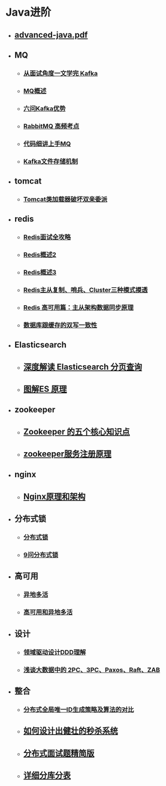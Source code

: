# Java进阶
- ## [advanced-java.pdf](http://note.youdao.com/noteshare?id=ac9d6b5f74cc89b3f477343817454928)
- ## MQ
   - ### [从面试角度一文学完 Kafka](http://note.youdao.com/s/diOorWtm)
   - ### [MQ概述](http://note.youdao.com/s/N905Edvz)
   - ### [六问Kafka优势](http://note.youdao.com/s/cbEKdRnr)
   - ### [RabbitMQ 高频考点](http://note.youdao.com/s/TPhBqUAD)
   - ### [代码细讲上手MQ](http://note.youdao.com/s/Qdt2EwAu)
   - ### [Kafka文件存储机制](https://note.youdao.com/s/2kYdAelY)
- ## tomcat
   - ### [Tomcat类加载器破坏双亲委派](http://note.youdao.com/s/B8r9mUrH)
- ## redis
   - ### [Redis面试全攻略](http://note.youdao.com/s/dM0PrFPO)  
   - ### [Redis概述2](http://note.youdao.com/s/3HLK032B)  
   - ### [Redis概述3](https://note.youdao.com/s/aDkF55JS)  
   - ### [Redis主从复制、哨兵、Cluster三种模式摸透](http://note.youdao.com/s/4Nh60ACe)  
   - ### [Redis 高可用篇：主从架构数据同步原理](http://note.youdao.com/s/2JxkBcyX)  
   - ### [数据库跟缓存的双写一致性](http://note.youdao.com/s/dk4SgVrA)  
- ## Elasticsearch
  - ## [深度解读 Elasticsearch 分页查询](http://note.youdao.com/s/cn9YZa6b)
  - ## [图解ES 原理](https://note.youdao.com/s/LflxRIGl)
- ## zookeeper
  - ## [Zookeeper 的五个核心知识点](http://note.youdao.com/s/9Ad1Zoas)
  - ## [zookeeper服务注册原理](https://note.youdao.com/s/UFSpVCIQ)
- ##  nginx
  - ## [Nginx原理和架构](https://note.youdao.com/s/Kb0Qpcs2)
- ## 分布式锁
   - ### [分布式锁](http://note.youdao.com/noteshare?id=e1333b8336afdb635bdc6e6be929c6a4)   
   - ### [9问分布式锁](http://note.youdao.com/s/FFmsawoH)   
- ## 高可用
  - ### [异地多活](https://note.youdao.com/s/16JpVqjF)
  - ### [高可用和异地多活](https://note.youdao.com/s/YuWCSzCO)
- ## 设计   
   - ### [领域驱动设计DDD理解](http://note.youdao.com/s/Sky21nJf)
   - ### [浅谈大数据中的 2PC、3PC、Paxos、Raft、ZAB](http://note.youdao.com/s/Gc6hOfC4)
- ## 整合  
   - ### [分布式全局唯一ID生成策略及算法的对比](http://note.youdao.com/s/CMlU0hmz)
   - ## [如何设计出健壮的秒杀系统](http://note.youdao.com/noteshare?id=7ae858929f993d1dfd51623415b12014)
   - ## [分布式面试题精简版](http://note.youdao.com/s/YC9KUEJy)
   - ## [详细分库分表](http://note.youdao.com/s/BIlasGOm)